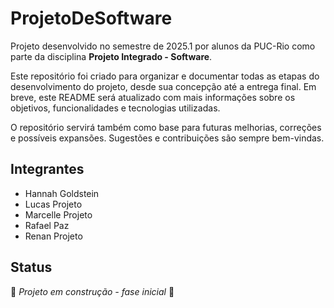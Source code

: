 # ProjetoDeSoftware

Projeto desenvolvido no semestre de 2025.1 por alunos da PUC-Rio como parte da disciplina **Projeto Integrado - Software**.

Este repositório foi criado para organizar e documentar todas as etapas do desenvolvimento do projeto, desde sua concepção até a entrega final. Em breve, este README será atualizado com mais informações sobre os objetivos, funcionalidades e tecnologias utilizadas.

O repositório servirá também como base para futuras melhorias, correções e possíveis expansões. Sugestões e contribuições são sempre bem-vindas.

## Integrantes

- Hannah Goldstein  
- Lucas Projeto  
- Marcelle Projeto  
- Rafael Paz  
- Renan Projeto  

## Status

🚧 *Projeto em construção - fase inicial* 🚧
